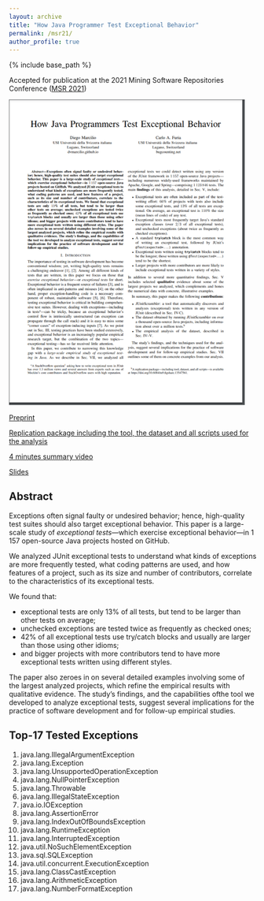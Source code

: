 ```yaml
---
layout: archive
title: "How Java Programmer Test Exceptional Behavior"
permalink: /msr21/
author_profile: true
---
```


{% include base_path %} 

Accepted for publication at the 2021 Mining Software Repositories Conference ([MSR 2021](https://2021.msrconf.org/track/msr-2021-technical-papers))

<img src="/images/msr21-first-page.png" width="480">

<i class="fas fa-fw fa-file-pdf" aria-hidden="true"></i> [Preprint](https://dvmarcilio.github.io/papers/msr2021.pdf)

<i class="fas fa-fw fa-copy" aria-hidden="true"></i> [Replication package including the tool, the dataset and all scripts used for the analysis](https://doi.org/10.6084/m9.figshare.13547561)

<i class="fas fa-fw fa-video" aria-hidden="true"></i> [4 minutes summary video](https://youtu.be/1vZRwgJnA8M)

<i class="fas fa-fw fa-images" aria-hidden="true"></i> [Slides]()

## Abstract

Exceptions often signal faulty or undesired behavior; hence, high-quality test suites should also target exceptional behavior. 
This paper is a large-scale study of _exceptional tests_—which exercise exceptional behavior—in 1 157 open-source Java projects hosted on GitHub.

We analyzed JUnit exceptional tests to understand what kinds of exceptions are more frequently tested, what coding patterns are used, and how features of a project, such as its size and number of contributors, correlate to the characteristics of its exceptional tests. 

We found that:

- exceptional tests are only 13% of all tests, but tend to be larger than other tests on average; 
- unchecked exceptions are tested twice as frequently as checked ones;
- 42% of all exceptional tests use try/catch blocks and usually are larger than those using other idioms; 
- and bigger projects with more contributors tend to have more exceptional tests written using different styles. 

The paper also zeroes in on several detailed examples involving some of the largest analyzed projects, which refine the empirical results with qualitative evidence. 
The study’s findings, and the capabilities ofthe tool we developed to analyze exceptional tests, suggest several implications for the practice of software development and for follow-up empirical studies.

## Top-17 Tested Exceptions

1. java.lang.IllegalArgumentException
1. java.lang.Exception
1. java.lang.UnsupportedOperationException
1. java.lang.NullPointerException
1. java.lang.Throwable
1. java.lang.IllegalStateException
1. java.io.IOException
1. java.lang.AssertionError
1. java.lang.IndexOutOfBoundsException
1. java.lang.RuntimeException
1. java.lang.InterruptedException
1. java.util.NoSuchElementException
1. java.sql.SQLException
1. java.util.concurrent.ExecutionException
1. java.lang.ClassCastException
1. java.lang.ArithmeticException
1. java.lang.NumberFormatException
